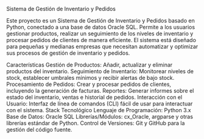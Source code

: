 Sistema de Gestión de Inventario y Pedidos

Este proyecto es un Sistema de Gestión de Inventario y Pedidos basado en Python, conectado a una base de datos Oracle SQL. Permite a los usuarios gestionar productos, realizar un seguimiento de los niveles de inventario y procesar pedidos de clientes de manera eficiente. El sistema está diseñado para pequeñas y medianas empresas que necesitan automatizar y optimizar sus procesos de gestión de inventario y pedidos.

Características
Gestión de Productos: Añadir, actualizar y eliminar productos del inventario.
Seguimiento de Inventario: Monitorear niveles de stock, establecer umbrales mínimos y recibir alertas de bajo stock.
Procesamiento de Pedidos: Crear y procesar pedidos de clientes, incluyendo la generación de facturas.
Reportes: Generar informes sobre el estado del inventario, ventas e historial de pedidos.
Interacción con el Usuario: Interfaz de línea de comandos (CLI) fácil de usar para interactuar con el sistema.
Stack Tecnológico
Lenguaje de Programación: Python 3.x
Base de Datos: Oracle SQL
Librerías/Módulos: cx_Oracle, argparse y otras librerías estándar de Python.
Control de Versiones: Git y GitHub para la gestión del código fuente.
